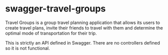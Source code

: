 # swagger-travel-groups

Travel Groups is a group travel planning application that allows its users to create travel plans,
invite their friends to travel with them and determine the optimal mode of transportation for their
trip. 

This is strictly an API defined in Swagger. There are no controllers defined so it is not functional.
